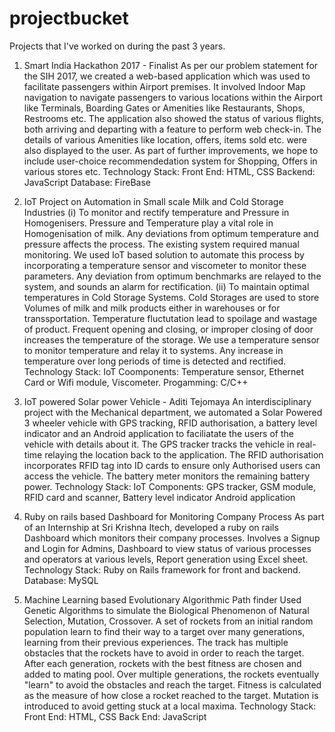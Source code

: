 # projectbucket
Projects that I've worked on during the past 3 years.

1. Smart India Hackathon 2017 - Finalist
As per our problem statement for the SIH 2017, we created a web-based application which was used to facilitate passengers within Airport premises.
It involved Indoor Map navigation to navigate passengers to various locations within the Airport like Terminals, Boarding Gates or Amenities like Restaurants, Shops, Restrooms etc.
The application also showed the status of various flights, both arriving and departing with a feature to perform web check-in. The details of various Amenities like location, offers, items sold etc. were also displayed to the user. As part of further improvements, we hope to include user-choice recommendedation system for Shopping, Offers in various stores etc.
Technology Stack:
Front End: HTML, CSS
Backend: JavaScript
Database: FireBase

2. IoT Project on Automation in Small scale Milk and Cold Storage Industries
(i) To monitor and rectify temperature and Pressure in Homogenisers. 
Pressure and Temperature play a vital role in Homogenisation of milk. Any deviations from optimum temperature and pressure affects the process. The existing system required manual monitoring. We used IoT based solution to automate this process by incorporating a temperature sensor and viscometer to monitor these parameters. Any deviation from optimum benchmarks are relayed to the system, and sounds an alarm for rectification.
(ii) To maintain optimal temperatures in Cold Storage Systems.
Cold Storages are used to store Volumes of milk and milk products either in warehouses or for transsportation. Temperature fluctutation lead to spoilage and wastage of product. Frequent opening and closing, or improper closing of door increases the temperature of the storage. We use a temperature sensor to monitor temperature and relay it to systems. Any increase in temperature over long periods of time is detected and rectified.
Technology Stack:
IoT Coomponents: Temperature sensor, Ethernet Card or Wifi module, Viscometer.
Progamming: C/C++

3. IoT powered Solar power Vehicle - Aditi Tejomaya
An interdisciplinary project with the Mechanical department, we automated a Solar Powered 3 wheeler vehicle with GPS tracking, RFID authorisation, a battery level indicator and an Android application to faciliatate the users of the vehicle with details about it.
The GPS tracker tracks the vehicle in real-time relaying the location back to the application. The RFID authorisation incorporates RFID tag into ID cards to ensure only Authorised users can access the vehicle. The battery meter monitors the remaining battery power.
Technology Stack: 
IoT Components: GPS tracker, GSM module, RFID card and scanner, Battery level indicator
Android application

4. Ruby on rails based Dashboard for Monitoring Company Process
As part of an Internship at Sri Krishna Itech, developed a ruby on rails Dashboard which monitors their company processes. Involves a Signup and Login for Admins, Dashboard to view status of various processes and operators at various levels, Report generation using Excel sheet.
Technology Stack:
Ruby on Rails framework for front and backend.
Database: MySQL

5. Machine Learning based Evolutionary Algorithmic Path finder
Used Genetic Algorithms to simulate the Biological Phenomenon of Natural Selection, Mutation, Crossover. A set of rockets from an initial random population learn to find their way to a target over many generations, learning from their previous experiences. The track has multiple obstacles that the rockets have to avoid in order to reach the target. After each generation, rockets with the best fitness are chosen and added to mating pool. Over multiple generations, the rockets eventually "learn" to avoid the obstacles and reach the target. Fitness is calculated as the measure of how close a rocket reached to the target. Mutation is introduced to avoid getting stuck at a local maxima.
Technology Stack:
Front End: HTML, CSS
Back End: JavaScript

